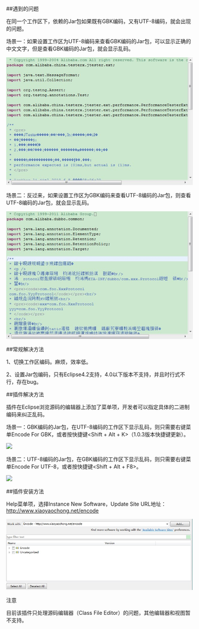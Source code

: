 ##遇到的问题

在同一个工作区下，依赖的Jar包如果既有GBK编码，又有UTF-8编码，就会出现的问题。

场景一：如果设置工作区为UTF-8编码来查看GBK编码的Jar包，可以显示正确的中文文字，但是查看GBK编码的Jar包，就会显示乱码。

![](org.chong.encode/icons/1.jpg)

场景二：反过来，如果设置工作区为GBK编码来查看UTF-8编码的Jar包，则查看UTF-8编码的Jar包，就会显示乱码。

![](org.chong.encode/icons/2.jpg)

##常规解决方法

1、切换工作区编码。麻烦，效率低。

2、设置Jar包编码，只有Eclipse4.2支持，4.0以下版本不支持，并且时行式不行，存在bug。

##插件解决方法

插件在Eclipse浏览源码的编辑器上添加了菜单项，开发者可以指定具体的二进制编码来纠正乱码。

场景一：GBK编码的Jar包，在UTF-8编码的工作区下显示乱码，则只需要右键菜单Encode For GBK，或者按快捷键<Shift + Alt + K>（1.0.3版本快捷键更新）。

![](org.chong.encode/icons/3.jng)

场景二：UTF-8编码的Jar包，在GBK编码的工作区下显示乱码，则只需要右键菜单Encode For UTF-8，或者按快捷键<Shift + Alt + F8>。

![](org.chong.encode/icons/4.jng)

##插件安装方法

Help菜单项，选择Instance New Software，Update Site URL地址： http://www.xiaoyaochong.net/encode

![](org.chong.encode/icons/5.jpeg)

注意

目前该插件只处理源码编辑器（Class File Editor）的问题，其他编辑器和视图暂不支持。
